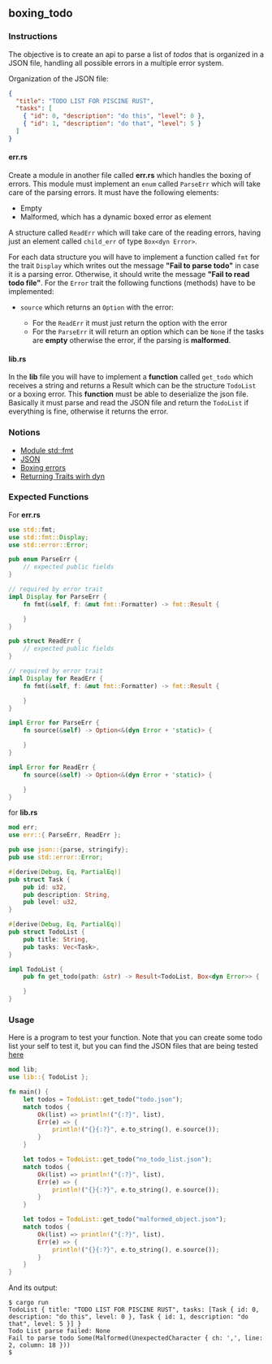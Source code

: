 ## boxing_todo

### Instructions

The objective is to create an api to parse a list of _todos_ that is organized in a JSON file,
handling all possible errors in a multiple error system.

Organization of the JSON file:

```json
{
  "title": "TODO LIST FOR PISCINE RUST",
  "tasks": [
    { "id": 0, "description": "do this", "level": 0 },
    { "id": 1, "description": "do that", "level": 5 }
  ]
}
```

#### err.rs

Create a module in another file called **err.rs** which handles the boxing of errors.
This module must implement an `enum` called `ParseErr` which will take care of the
parsing errors. It must have the following elements:

- Empty
- Malformed, which has a dynamic boxed error as element

A structure called `ReadErr` which will take care of the reading errors, having just an element called `child_err` of type `Box<dyn Error>`.

For each data structure you will have to implement a function called `fmt` for the trait `Display` which writes
out the message **"Fail to parse todo"** in case it is a parsing error. Otherwise, it should write the message
**"Fail to read todo file"**.
For the `Error` trait the following functions (methods) have to be implemented:

- `source` which returns an `Option` with the error:

  - For the `ReadErr` it must just return the option with the error
  - For the `ParseErr` it will return an option which can be `None` if the tasks are **empty** otherwise the error, if
    the parsing is **malformed**.

#### lib.rs

In the **lib** file you will have to implement a **function** called `get_todo` which receives a string and returns a Result
which can be the structure `TodoList` or a boxing error. This **function** must be able to deserialize the json file.
Basically it must parse and read the JSON file and return the `TodoList` if everything is fine, otherwise it returns the error.

### Notions

- [Module std::fmt](https://doc.rust-lang.org/std/fmt/)
- [JSON](https://docs.rs/json/0.12.4/json/)
- [Boxing errors](https://doc.rust-lang.org/stable/rust-by-example/error/multiple_error_types/boxing_errors.html)
- [Returning Traits wirh dyn](https://doc.rust-lang.org/stable/rust-by-example/trait/dyn.html)

### Expected Functions

For **err.rs**

```rust
use std::fmt;
use std::fmt::Display;
use std::error::Error;

pub enum ParseErr {
    // expected public fields
}

// required by error trait
impl Display for ParseErr {
    fn fmt(&self, f: &mut fmt::Formatter) -> fmt::Result {

    }
}

pub struct ReadErr {
    // expected public fields
}

// required by error trait
impl Display for ReadErr {
    fn fmt(&self, f: &mut fmt::Formatter) -> fmt::Result {

    }
}

impl Error for ParseErr {
    fn source(&self) -> Option<&(dyn Error + 'static)> {

    }
}

impl Error for ReadErr {
    fn source(&self) -> Option<&(dyn Error + 'static)> {

    }
}
```

for **lib.rs**

```rust
mod err;
use err::{ ParseErr, ReadErr };

pub use json::{parse, stringify};
pub use std::error::Error;

#[derive(Debug, Eq, PartialEq)]
pub struct Task {
    pub id: u32,
    pub description: String,
    pub level: u32,
}

#[derive(Debug, Eq, PartialEq)]
pub struct TodoList {
    pub title: String,
    pub tasks: Vec<Task>,
}

impl TodoList {
    pub fn get_todo(path: &str) -> Result<TodoList, Box<dyn Error>> {

    }
}
```

### Usage

Here is a program to test your function.
Note that you can create some todo list your self to test it, but you can find the JSON files that
are being tested [here](https://github.com/01-edu/public/blob/master/subjects/boxing_todo)

```rust
mod lib;
use lib::{ TodoList };

fn main() {
    let todos = TodoList::get_todo("todo.json");
    match todos {
        Ok(list) => println!("{:?}", list),
        Err(e) => {
            println!("{}{:?}", e.to_string(), e.source());
        }
    }

    let todos = TodoList::get_todo("no_todo_list.json");
    match todos {
        Ok(list) => println!("{:?}", list),
        Err(e) => {
            println!("{}{:?}", e.to_string(), e.source());
        }
    }

    let todos = TodoList::get_todo("malformed_object.json");
    match todos {
        Ok(list) => println!("{:?}", list),
        Err(e) => {
            println!("{}{:?}", e.to_string(), e.source());
        }
    }
}
```

And its output:

```console
$ cargo run
TodoList { title: "TODO LIST FOR PISCINE RUST", tasks: [Task { id: 0, description: "do this", level: 0 }, Task { id: 1, description: "do that", level: 5 }] }
Todo List parse failed: None
Fail to parse todo Some(Malformed(UnexpectedCharacter { ch: ',', line: 2, column: 18 }))
$
```
